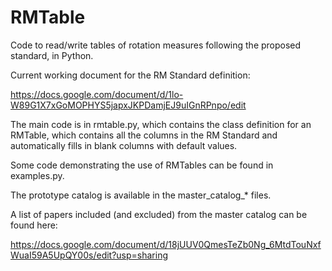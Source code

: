 # RMTable
Code to read/write tables of rotation measures following the proposed standard, in Python.

Current working document for the RM Standard definition:

https://docs.google.com/document/d/1lo-W89G1X7xGoMOPHYS5japxJKPDamjEJ9uIGnRPnpo/edit

The main code is in rmtable.py, which contains the class definition for an 
RMTable, which contains all the columns in the RM Standard and automatically
fills in blank columns with default values.

Some code demonstrating the use of RMTables can be found in examples.py.

The prototype catalog is available in the master_catalog_* files.

A list of papers included (and excluded) from the master catalog can be found here:

https://docs.google.com/document/d/18jUUV0QmesTeZb0Ng_6MtdTouNxfWuaI59A5UpQY00s/edit?usp=sharing

